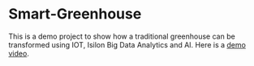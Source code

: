 # Smart-Greenhouse

This is a demo project to show how a traditional greenhouse can be transformed using IOT, Isilon Big Data Analytics and AI.
Here is a [demo video](https://youtu.be/SFN2EIOu6mc).
